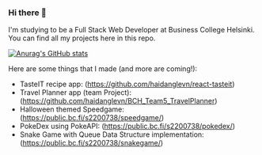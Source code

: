 ### Hi there 👋 

I'm studying to be a Full Stack Web Developer at Business College Helsinki. You can find all my projects here in this repo.  

[![Anurag's GitHub stats](https://github-readme-stats.vercel.app/api?username=haidanglevn)](https://github.com/anuraghazra/github-readme-stats)

Here are some things that I made (and more are coming!):
- TasteIT recipe app: (https://github.com/haidanglevn/react-tasteit)
- Travel Planner app (team Project): (https://github.com/haidanglevn/BCH_Team5_TravelPlanner)
- Halloween themed Speedgame: (https://public.bc.fi/s2200738/speedgame/)
- PokeDex using PokeAPI: (https://public.bc.fi/s2200738/pokedex/)
- Snake Game with Queue Data Structure implementation: (https://public.bc.fi/s2200738/snakegame/)


<!--
**haidanglevn/haidanglevn** is a ✨ _special_ ✨ repository because its `README.md` (this file) appears on your GitHub profile.

Here are some ideas to get you started:

- 🔭 I’m currently working on ...
- 🌱 I’m currently learning ...
- 👯 I’m looking to collaborate on ...
- 🤔 I’m looking for help with ...
- 💬 Ask me about ...
- 📫 How to reach me: ...
- 😄 Pronouns: ...
- ⚡ Fun fact: ...
-->
